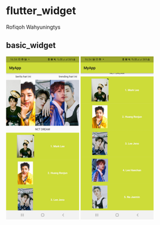 # flutter_widget

Rofiqoh Wahyuningtys

## basic_widget

<img src="assets/images/1.jpg" alt="1" style="width:200px;"/>
<img src="assets/images/2.jpg" alt="2" style="width:200px;"/>



